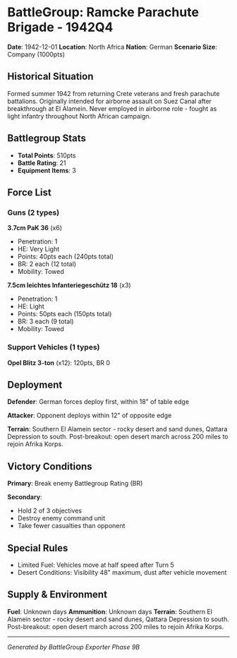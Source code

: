 # BattleGroup: Ramcke Parachute Brigade - 1942Q4

**Date**: 1942-12-01
**Location**: North Africa
**Nation**: German
**Scenario Size**: Company (1000pts)

## Historical Situation

Formed summer 1942 from returning Crete veterans and fresh parachute battalions. Originally intended for airborne assault on Suez Canal after breakthrough at El Alamein. Never employed in airborne role - fought as light infantry throughout North African campaign.

## Battlegroup Stats

- **Total Points**: 510pts
- **Battle Rating**: 21
- **Equipment Items**: 3

## Force List

### Guns (2 types)

**3.7cm PaK 36** (x6)
- Penetration: 1
- HE: Very Light
- Points: 40pts each (240pts total)
- BR: 2 each (12 total)
- Mobility: Towed

**7.5cm leichtes Infanteriegeschütz 18** (x3)
- Penetration: 1
- HE: Light
- Points: 50pts each (150pts total)
- BR: 3 each (9 total)
- Mobility: Towed

### Support Vehicles (1 types)

**Opel Blitz 3-ton** (x12): 120pts, BR 0

## Deployment

**Defender**: German forces deploy first, within 18" of table edge

**Attacker**: Opponent deploys within 12" of opposite edge

**Terrain**: Southern El Alamein sector - rocky desert and sand dunes, Qattara Depression to south. Post-breakout: open desert march across 200 miles to rejoin Afrika Korps.

## Victory Conditions

**Primary**: Break enemy Battlegroup Rating (BR)

**Secondary**:
- Hold 2 of 3 objectives
- Destroy enemy command unit
- Take fewer casualties than opponent

## Special Rules

- Limited Fuel: Vehicles move at half speed after Turn 5
- Desert Conditions: Visibility 48" maximum, dust after vehicle movement

## Supply & Environment

**Fuel**: Unknown days
**Ammunition**: Unknown days
**Terrain**: Southern El Alamein sector - rocky desert and sand dunes, Qattara Depression to south. Post-breakout: open desert march across 200 miles to rejoin Afrika Korps.

---

*Generated by BattleGroup Exporter Phase 9B*
